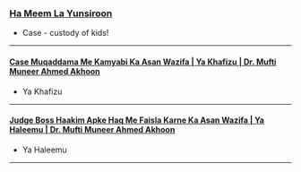 ### [Ha Meem La Yunsiroon](https://www.youtube.com/shorts/ELSrBfUGWmQ)
* Case - custody of kids!
  
***

#### [Case Muqaddama Me Kamyabi Ka Asan Wazifa | Ya Khafizu | Dr. Mufti Muneer Ahmed Akhoon](https://www.youtube.com/watch?v=dcC7ZHResj8)
* Ya Khafizu

*** 

#### [Judge Boss Haakim Apke Haq Me Faisla Karne Ka Asan Wazifa | Ya Haleemu | Dr. Mufti Muneer Ahmed Akhoon](https://www.youtube.com/watch?v=cD6xSJb27rU)
* Ya Haleemu

***
